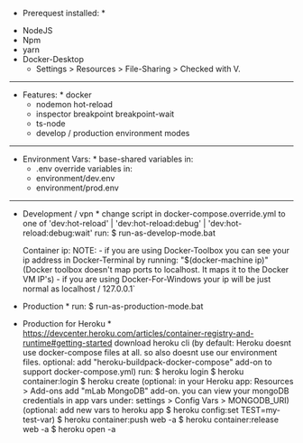 * Prerequest installed: *
- NodeJS
- Npm
- yarn
- Docker-Desktop
  - Settings > Resources > File-Sharing > Checked with V.

----------------------------------------------

* Features: *
docker
  - nodemon
      hot-reload
  - inspector
      breakpoint
      breakpoint-wait
  - ts-node
  - develop / production environment modes
  
----------------------------------------------

* Environment Vars: *
  base-shared variables in:
    - .env
  override variables in:
    - environment/dev.env
    - environment/prod.env

----------------------------------------------

* Development / vpn *
  change script in docker-compose.override.yml to one of 'dev:hot-reload' | 'dev:hot-reload:debug' | 'dev:hot-reload:debug:wait'
  run:
    $ run-as-develop-mode.bat
    
  Container ip:
    NOTE: 
      - if you are using Docker-Toolbox you can see your ip address in Docker-Terminal by running: "$(docker-machine ip)"
      (Docker toolbox doesn't map ports to localhost. It maps it to the Docker VM IP's)
      - if you are using Docker-For-Windows your ip will be just normal as localhost / 127.0.0.1`


* Production *
  run: 
    $ run-as-production-mode.bat


* Production for Heroku *
  https://devcenter.heroku.com/articles/container-registry-and-runtime#getting-started
  download heroku cli
  (by default: Heroku doesnt use docker-compose files at all. 
   so also doesnt use our environment files.
   optional: add "heroku-buildpack-docker-compose" add-on to support docker-compose.yml)
  run:
    $ heroku login
    $ heroku container:login
    $ heroku create <your-heroku-app-name>
      (optional: 
        in your Heroku app:
          Resources > Add-ons
        add "mLab MongoDB" add-on.
        you can view your mongoDB credentials in app vars under:
          settings > Config Vars > MONGODB_URI)
      (optional: 
        add new vars to heroku app
          $ heroku config:set TEST=my-test-var)
    $ heroku container:push web -a <your-heroku-app-name>
    $ heroku container:release web -a <your-heroku-app-name>
    $ heroku open -a <your-heroku-app-name>
